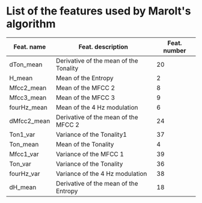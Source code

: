 # List of the features used by Marolt's algorithm

Feat. name | Feat. description | Feat. number
---------- | ----------------- | ------------
dTon\_mean | Derivative of the mean of the Tonality | 20
H\_mean | Mean of the Entropy | 2
Mfcc2\_mean | Mean of the MFCC 2 | 8
Mfcc3\_mean | Mean of the MFCC 3 | 9
fourHz\_mean | Mean of the 4 Hz modulation | 6
dMfcc2\_mean | Derivative of the mean of the MFCC 2 | 24
Ton1\_var | Variance of the Tonality1 | 37
Ton\_mean | Mean of the Tonality | 4
Mfcc1\_var | Variance of the MFCC 1 | 39
Ton\_var | Variance of the Tonality | 36
fourHz\_var | Variance of the 4 Hz modulation | 38
dH\_mean | Derivative of the mean of the Entropy | 18
